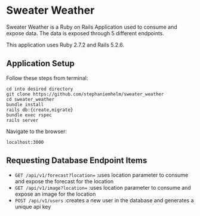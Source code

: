 # Sweater Weather

Sweater Weather is a Ruby on Rails Application used to consume and expose data.  The data is exposed through 5 different endpoints.

This application uses Ruby 2.7.2 and Rails 5.2.6.

## Application Setup 

Follow these steps from terminal:
```
cd into desired directory
git clone https://github.com/stephaniemhelm/sweater_weather
cd sweater_weather
bundle install
rails db:{create,migrate}
bundle exec rspec
rails server
```
Navigate to the browser:
```
localhost:3000
```

## Requesting Database Endpoint Items

- `GET /api/v1/forecast?location=`                 :uses location parameter to consume and expose the forecast for the location
- `GET /api/v1/image?location=`                    :uses location parameter to consume and expose an image for the location
- `POST /api/v1/users`                             :creates a new user in the database and generates a unique api key
